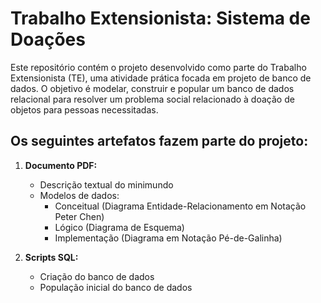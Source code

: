 # Trabalho Extensionista: Sistema de Doações

Este repositório contém o projeto desenvolvido como parte do Trabalho Extensionista (TE), uma atividade prática focada em projeto de banco de dados. O objetivo é modelar, construir e popular um banco de dados relacional para resolver um problema social relacionado à doação de objetos para pessoas necessitadas.

## Os seguintes artefatos fazem parte do projeto:

1. **Documento PDF:**
   - Descrição textual do minimundo
   - Modelos de dados:
     - Conceitual (Diagrama Entidade-Relacionamento em Notação Peter Chen)
     - Lógico (Diagrama de Esquema)
     - Implementação (Diagrama em Notação Pé-de-Galinha)

2. **Scripts SQL:**
   - Criação do banco de dados
   - População inicial do banco de dados